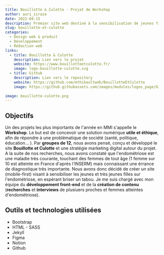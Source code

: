 ```yaml
---
title: Bouillotte & Culotte - Projet de Workshop
author: auri_siraza
date: 2022-04-15
description: Premier site web destiné à la sensibilisation de jeunes filles de 9 à 16 ans sur l'endométriose.
slug: bouillotte-et-culotte
categories:
  - Design web & produit
  - Développement
  - Rédaction web
links:
  - title: Bouillotte & Culotte
    description: Lien vers le projet
    website: https://www.bouillotteetculotte.fr/
    image: logo-bouillotte-culotte.svg
  - title: Github
    description: Lien vers le repository
    website: https://github.com/mthibaultweb/BouillotteEtCulotte
    image: https://github.githubassets.com/images/modules/logos_page/GitHub-Mark.png
                    
image: bouillotte-culotte.png
---
```


## Objectifs

Un des projets les plus importants de l'année en MMI s'appelle le **Workshop**. Le but est de concevoir une solution numérique **utile et éthique**, afin de répondre à une problématique de société (santé, politique, éducation... ). Par **groupes de 12**, nous avons pensé, conçu et développé le site **Bouillotte et Culotte** et une stratégie marketing digital autour du projet. A la suite de nos recherches, nous avons constaté que l'endométriose est une maladie très courante, touchant des femmes de tout âge (1 femme sur 10 est atteinte en France d'après l'INSERM) mais connaissant une érrance de diagnostique très importante. Nous avons donc décidé de créer un site (mobile-first) visant à sensibiliser les jeunes et très jeunes filles sur l'endométriose, en espérant briser un tabou. Je me suis chargé avec mon équipe du **développement front-end** et de la **création de contenu** (**recherches** et **interviews** de plusiuers proches et femmes atteintes d'endométriose).

## Outils et technologies utilisées

* Bootstrap
* HTML - SASS
* Jekyll
* Figma
* Notion
* Github